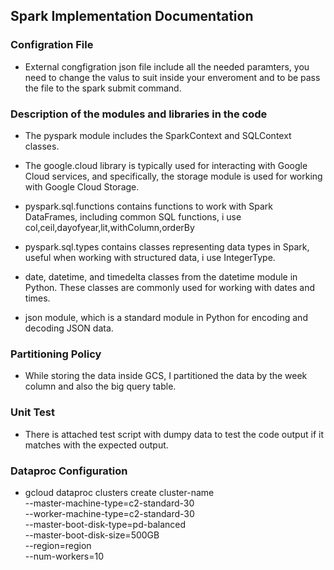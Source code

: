 ## Spark Implementation Documentation
### Configration File
- External congfigration json file include all the needed paramters, you need to change the valus to suit inside your enveroment and to be pass the file to the spark submit command.
  
### Description of the modules and libraries in the code
- The pyspark module includes the SparkContext and SQLContext classes.

- The google.cloud library is typically used for interacting with Google Cloud services, and specifically, the storage module is used for working with Google Cloud Storage. 

- pyspark.sql.functions contains functions to work with Spark DataFrames, including common SQL functions, i use col,ceil,dayofyear,lit,withColumn,orderBy

- pyspark.sql.types contains classes representing data types in Spark, useful when working with structured data, i use IntegerType.

- date, datetime, and timedelta classes from the datetime module in Python. These classes are commonly used for working with dates and times.

- json module, which is a standard module in Python for encoding and decoding JSON data.

### Partitioning Policy
- While storing the data inside GCS, I partitioned the data by the week column and also the big query table.

### Unit Test
- There is attached test script with dumpy data to test the code output if it matches with the expected output.

### Dataproc Configuration
- gcloud dataproc clusters create cluster-name \
  --master-machine-type=c2-standard-30 \
  --worker-machine-type=c2-standard-30 \
  --master-boot-disk-type=pd-balanced \
  --master-boot-disk-size=500GB \
  --region=region \
  --num-workers=10
